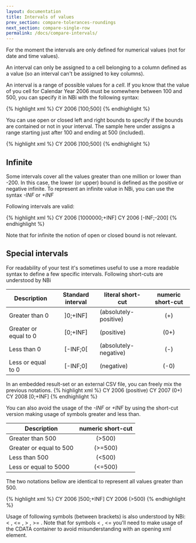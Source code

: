 ```yaml
---
layout: documentation
title: Intervals of values
prev_section: compare-tolerances-roundings
next_section: compare-single-row
permalink: /docs/compare-intervals/
---
```

For the moment the intervals are only defined for numerical values (not for date and time values).

An interval can only be assigned to a cell belonging to a column defined as a value (so an interval can't be assigned to key columns).

An interval is a range of possible values for a *cell*. If you know that the value of you cell for Calendar Year 2006 must be somewhere between 100 and 500, you can specify it in NBi with the following syntax:

{% highlight xml %}
<row>
  <cell>CY 2006</cell>
  <cell>[100;500]</cell>
</row>
{% endhighlight %}

You can use open or closed left and right bounds to specify if the bounds are contained or not in your interval. The sample here under assigns a range starting just after 100 and ending at 500 (included).

{% highlight xml %}
<row>
  <cell>CY 2006</cell>
  <cell>]100;500]</cell>
</row>
{% endhighlight %}

## Infinite

Some intervals cover all the values greater than one million or lower than -200. In this case, the lower (or upper) bound is defined as the positive or negative infinite. To represent an infinite value in NBi, you can use the syntax *-INF* or *+INF*

Following intervals are valid:

{% highlight xml %}
<row>
  <cell>CY 2006</cell>
  <cell>[1000000;+INF]</cell>
</row>
<row>
  <cell>CY 2006</cell>
  <cell>[-INF;-200]</cell>
</row>
{% endhighlight %}

Note that for infinite the notion of open or closed bound is not relevant.

## Special intervals

For readability of your test it's sometimes useful to use a more readable syntax to define a few specific intervals. Following short-cuts are understood by NBi

| Description | Standard interval | literal short-cut | numeric short-cut
|-------------|:-----------------:|-------------------|:----------------:|
| Greater than 0  | ]0;+INF] | (absolutely-positive) | (+)
| Greater or equal to 0 | [0;+INF] | (positive) | (0+)
| Less than 0 | [-INF;0[ | (absolutely-negative) | (-)
| Less or equal to 0 | [-INF;0] | (negative) | (-0)

In an embedded result-set or an external CSV file, you can freely mix the previous notations.
{% highlight xml %}
<row>
  <cell>CY 2006</cell>
  <cell>(positive)</cell>
</row>
<row>
  <cell>CY 2007</cell>
  <cell>(0+)</cell>
</row>
<row>
  <cell>CY 2008</cell>
  <cell>[0;+INF]</cell>
</row>
{% endhighlight %}

You can also avoid the usage of the *-INF* or *+INF* by using the short-cut version making usage of symbols greater and less than.

| Description | numeric short-cut
|-------------|:-----------------:|
| Greater than 500  | (>500)
| Greater or equal to 500 | (>=500)
| Less than 500 | (<500)
| Less or equal to 5000 | (<=500)

The two notations bellow are identical to represent all values greater than 500.

{% highlight xml %}
<row>
  <cell>CY 2006</cell>
  <cell>]500;+INF]</cell>
</row>
<row>
  <cell>CY 2006</cell>
  <cell>(>500)</cell>
</row>
{% endhighlight %}

Usage of following symbols (between brackets) is also understood by NBi: < , <= , > , >= . Note that for symbols < , <= you'll need to make usage of the CDATA container to avoid misunderstanding with an opening xml element.
